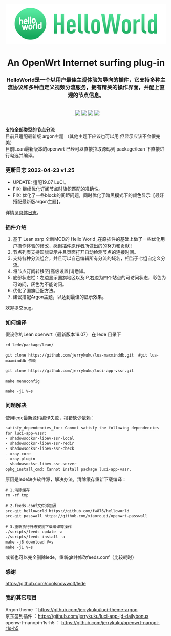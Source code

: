 <div align="center">
  <img src="https://raw.githubusercontent.com/jerrykuku/staff/master/helloworld-logo1.png" width="500px"  >
  <h1 align="center">
    An OpenWrt Internet surfing plug-in
  </h1>
    <h3 align="center">
    HelloWorld是一个以用户最佳主观体验为导向的插件，它支持多种主流协议和多种自定义视频分流服务，拥有精美的操作界面，并配上直观的节点信息。<br><br>
  </h3>

  <a href="/LICENSE">
    <img src="https://img.shields.io/badge/license-MIT-brightgreen.svg" alt="">
  </a>

  <a href="https://github.com/jerrykuku/luci-app-vssr/pulls">
    <img src="https://img.shields.io/badge/PRs-welcome-brightgreen.svg" alt="">
  </a>

  <a href="https://github.com/jerrykuku/luci-app-vssr/issues/new">
    <img src="https://img.shields.io/badge/Issues-welcome-brightgreen.svg">
  </a>

  <a href="https://github.com/jerrykuku/luci-app-vssr/releases">
    <img src="https://img.shields.io/badge/release-v1.25-blue.svg?">
  </a>

  <a href="https://github.com/jerrykuku/luci-app-vssr/releases">
    <img src="https://img.shields.io/github/downloads/jerrykuku/luci-app-vssr/total">
  </a>

  <a href="https://t.me/PIN1Group">
    <img src="https://img.shields.io/badge/Contact-telegram-blue">
  </a>
</div>

<b><br>支持全部类型的节点分流</b>  
目前只适配最新版 argon主题 （其他主题下应该也可以用 但显示应该不会很完美）  
目前Lean最新版本的openwrt 已经可以直接拉取源码到 package/lean 下直接进行勾选并编译。  


### 更新日志 2022-04-23  v1.25
- UPDATE: 适配19.07 LuCI。
- FIX: 继续优化订阅节点时旗帜匹配的准确性。
- FIX: 优化了一些block的间距问题，同时优化了暗黑模式下的颜色显示【最好搭配最新版argon主题】。


详情见[具体日志](./relnotes.txt)。 

### 插件介绍

1. 基于 Lean ssrp 全新MOD的 Hello World ,在原插件的基础上做了一些优化用户操作体验的修改，感谢插件原作者所做出的的努力和贡献！ 
1. 节点列表支持国旗显示并且页面打开自动检测节点的连接时间。  
1. 支持各种分流组合，并且可以自己编辑所有分流的域名，相当于七组自定义分流。  
1. 将节点订阅转移至[高级设置]请悉知。  
1. 底部状态栏：左边显示国旗地区以及IP,右边为四个站点的可访问状态，彩色为可访问，灰色为不能访问。 
1. 优化了国旗匹配方法。  
1. 建议搭配Argon主题，以达到最佳的显示效果。  

欢迎提交bug。

### 如何编译
假设你的Lean openwrt（最新版本19.07） 在 lede 目录下
```
cd lede/package/lean/  

git clone https://github.com/jerrykuku/lua-maxminddb.git  #git lua-maxminddb 依赖

git clone https://github.com/jerrykuku/luci-app-vssr.git  

make menuconfig

make -j1 V=s
```

### 问题解决

使用lede最新源码编译失败，报错缺少依赖：

```
satisfy_dependencies_for: Cannot satisfy the following dependencies for luci-app-vssr:
- shadowsocksr-libev-ssr-local
- shadowsocksr-libev-ssr-redir
- shadowsocksr-libev-ssr-check
- xray-core
- xray-plugin
- shadowsocksr-libev-ssr-server
opkg_install_cmd: Cannot install package luci-app-vssr.
```

原因是lede缺少软件源，解决办法，清除缓存重新下载编译：

```
# 1.清除缓存
rm -rf tmp

# 2.feeds.conf文件添加源
src-git helloworld https://github.com/fw876/helloworld
src-git passwall https://github.com/xiaorouji/openwrt-passwall

# 3.重新执行升级安装下载编译等操作
./scripts/feeds update -a
./scripts/feeds install -a
make -j8 download V=s
make -j1 V=s
```

或者也可以完全删除lede，重新git并修改feeds.conf（比较耗时）

### 感谢

https://github.com/coolsnowwolf/lede

### 我的其它项目
Argon theme ：https://github.com/jerrykuku/luci-theme-argon  
京东签到插件 ：https://github.com/jerrykuku/luci-app-jd-dailybonus  
openwrt-nanopi-r1s-h5 ： https://github.com/jerrykuku/openwrt-nanopi-r1s-h5
